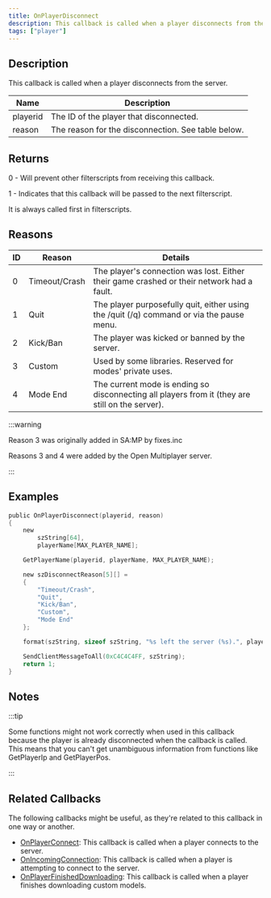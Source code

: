 ```yaml
---
title: OnPlayerDisconnect
description: This callback is called when a player disconnects from the server.
tags: ["player"]
---
```


## Description

This callback is called when a player disconnects from the server.

| Name     | Description                                        |
| -------- | -------------------------------------------------- |
| playerid | The ID of the player that disconnected.            |
| reason   | The reason for the disconnection. See table below. |

## Returns

0 - Will prevent other filterscripts from receiving this callback.

1 - Indicates that this callback will be passed to the next filterscript.

It is always called first in filterscripts.

## Reasons

| ID | Reason        | Details                                                                                   |
| -- | ------------- | ----------------------------------------------------------------------------------------- |
| 0  | Timeout/Crash | The player's connection was lost. Either their game crashed or their network had a fault. |
| 1  | Quit          | The player purposefully quit, either using the /quit (/q) command or via the pause menu.  |
| 2  | Kick/Ban      | The player was kicked or banned by the server. |
| 3  | Custom        | Used by some libraries.  Reserved for modes' private uses. |
| 4  | Mode End      | The current mode is ending so disconnecting all players from it (they are still on the server).|

:::warning

Reason 3 was originally added in SA:MP by fixes.inc

Reasons 3 and 4 were added by the Open Multiplayer server.  

:::

## Examples

```c
public OnPlayerDisconnect(playerid, reason)
{
    new
        szString[64],
        playerName[MAX_PLAYER_NAME];

    GetPlayerName(playerid, playerName, MAX_PLAYER_NAME);

    new szDisconnectReason[5][] =
    {
        "Timeout/Crash",
        "Quit",
        "Kick/Ban",
        "Custom",
        "Mode End"
    };

    format(szString, sizeof szString, "%s left the server (%s).", playerName, szDisconnectReason[reason]);

    SendClientMessageToAll(0xC4C4C4FF, szString);
    return 1;
}
```

## Notes

:::tip

Some functions might not work correctly when used in this callback because the player is already disconnected when the callback is called. This means that you can't get unambiguous information from functions like GetPlayerIp and GetPlayerPos.

:::

## Related Callbacks

The following callbacks might be useful, as they're related to this callback in one way or another. 

- [OnPlayerConnect](OnPlayerConnect): This callback is called when a player connects to the server.
- [OnIncomingConnection](OnIncomingConnection): This callback is called when a player is attempting to connect to the server. 
- [OnPlayerFinishedDownloading](OnPlayerFinishedDownloading): This callback is called when a player finishes downloading custom models. 
